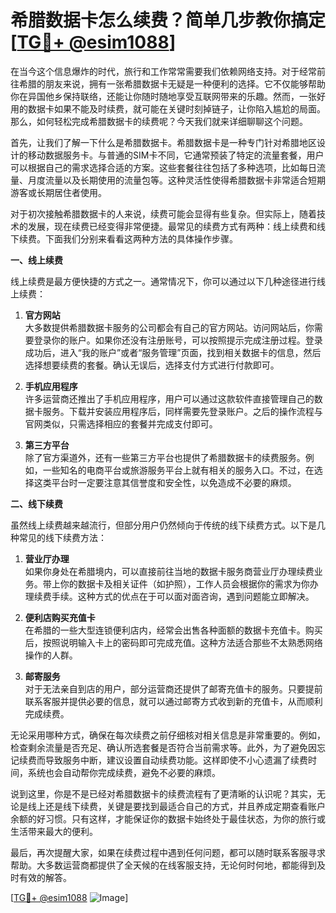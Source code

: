 # 希腊数据卡怎么续费？简单几步教你搞定[[TG💪+ @esim1088](https://t.me/s/esim1088)]

在当今这个信息爆炸的时代，旅行和工作常常需要我们依赖网络支持。对于经常前往希腊的朋友来说，拥有一张希腊数据卡无疑是一种便利的选择。它不仅能够帮助你在异国他乡保持联络，还能让你随时随地享受互联网带来的乐趣。然而，一张好用的数据卡如果不能及时续费，就可能在关键时刻掉链子，让你陷入尴尬的局面。那么，如何轻松完成希腊数据卡的续费呢？今天我们就来详细聊聊这个问题。

首先，让我们了解一下什么是希腊数据卡。希腊数据卡是一种专门针对希腊地区设计的移动数据服务卡。与普通的SIM卡不同，它通常预装了特定的流量套餐，用户可以根据自己的需求选择合适的方案。这些套餐往往包括了多种选项，比如每日流量、月度流量以及长期使用的流量包等。这种灵活性使得希腊数据卡非常适合短期游客或长期居住者使用。

对于初次接触希腊数据卡的人来说，续费可能会显得有些复杂。但实际上，随着技术的发展，现在续费已经变得非常便捷。最常见的续费方式有两种：线上续费和线下续费。下面我们分别来看看这两种方法的具体操作步骤。

**一、线上续费**

线上续费是最方便快捷的方式之一。通常情况下，你可以通过以下几种途径进行线上续费：

1. **官方网站**  
   大多数提供希腊数据卡服务的公司都会有自己的官方网站。访问网站后，你需要登录你的账户。如果你还没有注册账号，可以按照提示完成注册过程。登录成功后，进入“我的账户”或者“服务管理”页面，找到相关数据卡的信息，然后选择想要续费的套餐。确认无误后，选择支付方式进行付款即可。

2. **手机应用程序**  
   许多运营商还推出了手机应用程序，用户可以通过这款软件直接管理自己的数据卡服务。下载并安装应用程序后，同样需要先登录账户。之后的操作流程与官网类似，只需选择相应的套餐并完成支付即可。

3. **第三方平台**  
   除了官方渠道外，还有一些第三方平台也提供了希腊数据卡的续费服务。例如，一些知名的电商平台或旅游服务平台上就有相关的服务入口。不过，在选择这类平台时一定要注意其信誉度和安全性，以免造成不必要的麻烦。

**二、线下续费**

虽然线上续费越来越流行，但部分用户仍然倾向于传统的线下续费方式。以下是几种常见的线下续费方法：

1. **营业厅办理**  
   如果你身处在希腊境内，可以直接前往当地的数据卡服务商营业厅办理续费业务。带上你的数据卡及相关证件（如护照），工作人员会根据你的需求为你办理续费手续。这种方式的优点在于可以面对面咨询，遇到问题能立即解决。

2. **便利店购买充值卡**  
   在希腊的一些大型连锁便利店内，经常会出售各种面额的数据卡充值卡。购买后，按照说明输入卡上的密码即可完成充值。这种方法适合那些不太熟悉网络操作的人群。

3. **邮寄服务**  
   对于无法亲自到店的用户，部分运营商还提供了邮寄充值卡的服务。只要提前联系客服并提供必要的信息，就可以通过邮寄方式收到新的充值卡，从而顺利完成续费。

无论采用哪种方式，确保在每次续费之前仔细核对相关信息是非常重要的。例如，检查剩余流量是否充足、确认所选套餐是否符合当前需求等。此外，为了避免因忘记续费而导致服务中断，建议设置自动续费功能。这样即使不小心遗漏了续费时间，系统也会自动帮你完成续费，避免不必要的麻烦。

说到这里，你是不是已经对希腊数据卡的续费流程有了更清晰的认识呢？其实，无论是线上还是线下续费，关键是要找到最适合自己的方式，并且养成定期查看账户余额的好习惯。只有这样，才能保证你的数据卡始终处于最佳状态，为你的旅行或生活带来最大的便利。

最后，再次提醒大家，如果在续费过程中遇到任何问题，都可以随时联系客服寻求帮助。大多数运营商都提供了全天候的在线客服支持，无论何时何地，都能得到及时有效的解答。

[[TG💪+ @esim1088](https://t.me/s/esim1088) ![Image](https://i.postimg.cc/4NQfJmqS/Snipaste-2025-05-13-00-14-12.png)]